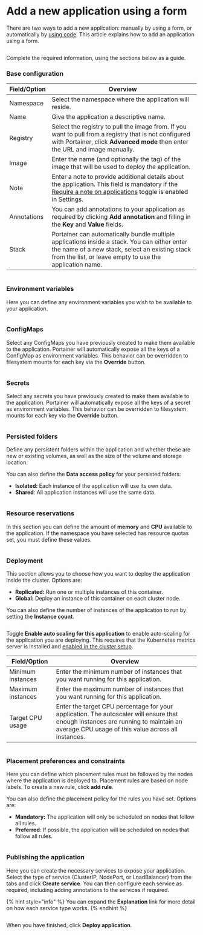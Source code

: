 # Add a new application using a form

There are two ways to add a new application: manually by using a form, or automatically by [using code](manifest.md). This article explains how to add an application using a form.

<figure><img src="../../../.gitbook/assets/2.24.0-kubernetes-applications-form-add.gif" alt=""><figcaption></figcaption></figure>

Complete the required information, using the sections below as a guide.

### Base configuration

| Field/Option | Overview                                                                                                                                                                                                      |
| ------------ | ------------------------------------------------------------------------------------------------------------------------------------------------------------------------------------------------------------- |
| Namespace    | Select the namespace where the application will reside.                                                                                                                                                       |
| Name         | Give the application a descriptive name.                                                                                                                                                                      |
| Registry     | Select the registry to pull the image from. If you want to pull from a registry that is not configured with Portainer, click **Advanced mode** then enter the URL and image manually.                         |
| Image        | Enter the name (and optionally the tag) of the image that will be used to deploy the application.                                                                                                             |
| Note         | Enter a note to provide additional details about the application. This field is mandatory if the [Require a note on applications](../../../admin/settings/#deployment-options) toggle is enabled in Settings. |
| Annotations  | You can add annotations to your application as required by clicking **Add annotation** and filling in the **Key** and **Value** fields.                                                                       |
| Stack        | Portainer can automatically bundle multiple applications inside a stack. You can either enter the name of a new stack, select an existing stack from the list, or leave empty to use the application name.    |

<figure><img src="../../../.gitbook/assets/2.20-kubernetes-applications-add-base.png" alt=""><figcaption></figcaption></figure>

### Environment variables

Here you can define any environment variables you wish to be available to your application.

<figure><img src="../../../.gitbook/assets/2.18-k8s-applications-add-envvar.png" alt=""><figcaption></figcaption></figure>

### ConfigMaps

Select any ConfigMaps you have previously created to make them available to the application. Portainer will automatically expose all the keys of a ConfigMap as environment variables. This behavior can be overridden to filesystem mounts for each key via the **Override** button.

<figure><img src="../../../.gitbook/assets/2.19-kubernetes-applications-add-form-configmaps.png" alt=""><figcaption></figcaption></figure>

### Secrets

Select any secrets you have previously created to make them available to the application. Portainer will automatically expose all the keys of a secret as environment variables. This behavior can be overridden to filesystem mounts for each key via the **Override** button.

<figure><img src="../../../.gitbook/assets/2.19-kubernetes-applications-add-form-secrets.png" alt=""><figcaption></figcaption></figure>

### Persisted folders

Define any persistent folders within the application and whether these are new or existing volumes, as well as the size of the volume and storage location.

You can also define the **Data access policy** for your persisted folders:

* **Isolated:** Each instance of the application will use its own data.
* **Shared**: All application instances will use the same data.

<figure><img src="../../../.gitbook/assets/2.18-k8s-applications-add-persisted.png" alt=""><figcaption></figcaption></figure>

### Resource reservations

In this section you can define the amount of **memory** and **CPU** available to the application. If the namespace you have selected has resource quotas set, you must define these values.

<figure><img src="../../../.gitbook/assets/2.20-kubernetes-applications-add-resource.png" alt=""><figcaption></figcaption></figure>

### Deployment

This section allows you to choose how you want to deploy the application inside the cluster. Options are:

* **Replicated:** Run one or multiple instances of this container.
* **Global:** Deploy an instance of this container on each cluster node.

You can also define the number of instances of the application to run by setting the **Instance count**.

<figure><img src="../../../.gitbook/assets/2.15-kubernetes_applications_add_form_deployment.png" alt=""><figcaption></figcaption></figure>

Toggle **Enable auto scaling for this application** to enable auto-scaling for the application you are deploying. This requires that the Kubernetes metrics server is installed and [enabled in the cluster setup](../cluster/setup.md#resources-and-metrics).

| Field/Option      | Overview                                                                                                                                                                                |
| ----------------- | --------------------------------------------------------------------------------------------------------------------------------------------------------------------------------------- |
| Minimum instances | Enter the minimum number of instances that you want running for this application.                                                                                                       |
| Maximum instances | Enter the maximum number of instances that you want running for this application.                                                                                                       |
| Target CPU usage  | Enter the target CPU percentage for your application. The autoscaler will ensure that enough instances are running to maintain an average CPU usage of this value across all instances. |

<figure><img src="../../../.gitbook/assets/2.20-kubernetes-applications-add-autoscaling.png" alt=""><figcaption></figcaption></figure>

### Placement preferences and constraints

Here you can define which placement rules must be followed by the nodes where the application is deployed to. Placement rules are based on node labels. To create a new rule, click **add rule**.

You can also define the placement policy for the rules you have set. Options are:

* **Mandatory:** The application will only be scheduled on nodes that follow all rules.
* **Preferred**: If possible, the application will be scheduled on nodes that follow all rules.

<figure><img src="../../../.gitbook/assets/2.20-kubernetes-applications-add-placementprefs.png" alt=""><figcaption></figcaption></figure>

### Publishing the application

Here you can create the necessary services to expose your application. Select the type of service (ClusterIP, NodePort, or LoadBalancer) from the tabs and click **Create service**. You can then configure each service as required, including adding annotations to the services if required.

{% hint style="info" %}
You can expand the **Explanation** link for more detail on how each service type works.
{% endhint %}

<figure><img src="../../../.gitbook/assets/2.19-kubernetes-applications-add-publishing.png" alt=""><figcaption></figcaption></figure>

When you have finished, click **Deploy application**.

